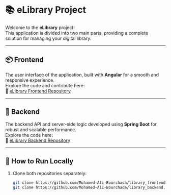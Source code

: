 # 📚 eLibrary Project

Welcome to the **eLibrary** project!  
This application is divided into two main parts, providing a complete solution for managing your digital library.

---

## 📦 Frontend

The user interface of the application, built with **Angular** for a smooth and responsive experience.  
Explore the code and contribute here:  
🔗 [eLibrary Frontend Repository](https://github.com/Mohamed-Ali-Bourchada/library_frontend.git)

---

## 🔧 Backend

The backend API and server-side logic developed using **Spring Boot** for robust and scalable performance.  
Explore the code here:  
🔗 [eLibrary Backend Repository](https://github.com/Mohamed-Ali-Bourchada/library_backend.git)

---

## 🚀 How to Run Locally

1. Clone both repositories separately:
   ```bash
   git clone https://github.com/Mohamed-Ali-Bourchada/library_frontend.git
   git clone https://github.com/Mohamed-Ali-Bourchada/library_backend.git

